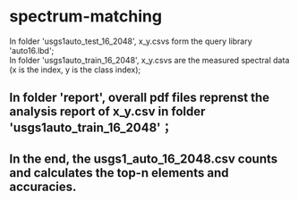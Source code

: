 # spectrum-matching
In folder 'usgs1auto_test_16_2048', x_y.csvs form the query library  'auto16.lbd'; <br>
In folder 'usgs1auto_train_16_2048', x_y.csvs are the measured spectral data (x is the index, y is the class index); <br>
## In folder 'report', overall pdf files reprenst the analysis report of x_y.csv in folder 'usgs1auto_train_16_2048'；<br>
## In the end, the usgs1_auto_16_2048.csv counts and calculates the top-n elements and accuracies.<br>
